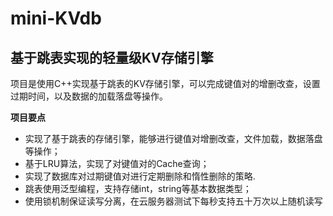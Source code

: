 # mini-KVdb

## 基于跳表实现的轻量级KV存储引擎

项目是使用C++实现基于跳表的KV存储引擎，可以完成键值对的增删改查，设置过期时间，以及数据的加载落盘等操作。

**项目要点**

- 实现了基于跳表的存储引擎，能够进行键值对增删改查，文件加载，数据落盘等操作；
- 基于LRU算法，实现了对键值对的Cache查询；
- 实现了数据库对过期键值对进行定期删除和惰性删除的策略.
- 跳表使用泛型编程，支持存储int，string等基本数据类型；
- 使用锁机制保证读写分离，在云服务器测试下每秒支持五十万次以上随机读写
